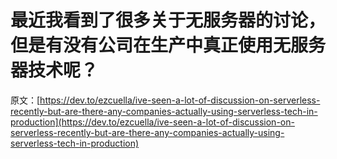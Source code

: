 # 最近我看到了很多关于无服务器的讨论，但是有没有公司在生产中真正使用无服务器技术呢？

原文：[https://dev.to/ezcuella/ive-seen-a-lot-of-discussion-on-serverless-recently-but-are-there-any-companies-actually-using-serverless-tech-in-production](https://dev.to/ezcuella/ive-seen-a-lot-of-discussion-on-serverless-recently-but-are-there-any-companies-actually-using-serverless-tech-in-production)